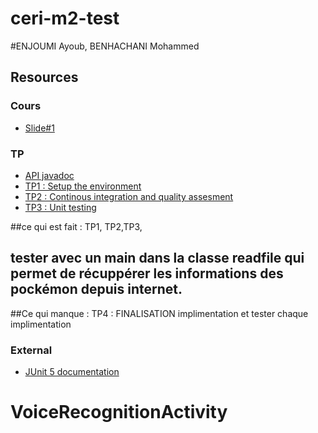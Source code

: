 # ceri-m2-test

#ENJOUMI Ayoub, BENHACHANI Mohammed
## Resources

### Cours

- [Slide#1](https://github.com/Faylixe/ceri-m2-test-2017/blob/master/docs/cours.pdf)

### TP

- [API javadoc](http://faylixe.fr/ceri-m1-test-2017/javadoc)
- [TP1 : Setup the environment](https://github.com/Faylixe/ceri-m2-test-2017/blob/master/docs/tp1.md)
- [TP2 : Continous integration and quality assesment](https://github.com/Faylixe/ceri-m2-test-2017/blob/master/docs/tp2.md)
- [TP3 : Unit testing](https://github.com/Faylixe/ceri-m2-test-2017/blob/master/docs/tp3.md)

##ce qui est fait : TP1, TP2,TP3,
## tester avec un main dans la classe readfile qui permet de récuppérer les informations des pockémon depuis internet. 

##Ce qui manque : TP4 : FINALISATION implimentation et tester chaque implimentation

### External



- [JUnit 5 documentation](http://junit.org/junit5/docs/current/user-guide)
# VoiceRecognitionActivity
